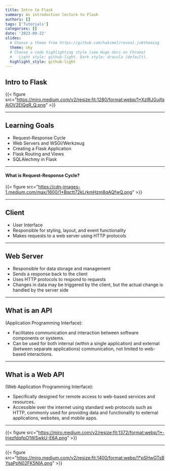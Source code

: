 ```yaml
---
title: Intro to Flask
summary: An introduction lecture to Flask
authors: []
tags: ['Tutorials']
categories: []
date: '2023-09-22'
slides:
  # Choose a theme from https://github.com/hakimel/reveal.js#theming
  theme: sky
  # Choose a code highlighting style (see Hugo docs on Chroma)
  #   Light style: github-light. Dark style: dracula (default).
  highlight_style: github-light
---
```


## Intro to Flask
{{< figure src="https://miro.medium.com/v2/resize:fit:1280/format:webp/1*XzIRJGujfqAiOV2EIQgR_Q.png" >}}


---

## Learning Goals
- Request-Response Cycle
- Web Servers and WSGI/Werkzeug
- Creating a Flask Application
- Flask Routing and Views
- SQLAlechmy in Flask

---

#### What is Request-Response Cycle?

{{< figure src="https://cdn-images-1.medium.com/max/1600/1*Bqctt72kLrkmHzm8qAQfwQ.png" >}}


---

## Client
- User Interface
- Responsible for styling, layout, and event functionality
- Makes requests to a web server using HTTP protocols

---

## Web Server
- Responsible for data storage and management 
- Sends a response back to the client
- Uses HTTP protocols to respond to requests
- Changes in data may be triggered by the client, but the actual change is handled by the server side

---

## What is an API 
(Application Programming Interface):
- Facilitates communication and interaction between software components or systems.
- Can be used for both internal (within a single application) and external (between separate applications) communication, not limited to web-based interactions.

---

## What is a Web API 
(Web Application Programming Interface):
- Specifically designed for remote access to web-based services and resources.
- Accessible over the internet using standard web protocols such as HTTP, commonly used for providing data and functionality to external applications, websites, and mobile apps.


---

{{< figure src="https://miro.medium.com/v2/resize:fit:1372/format:webp/1*-IrjezfdqfpO1WSwkU-E6A.png" >}}

---

{{< figure src="https://miro.medium.com/v2/resize:fit:1400/format:webp/1*pSHwGTsBYsaPpN02FK5NIA.png" >}}